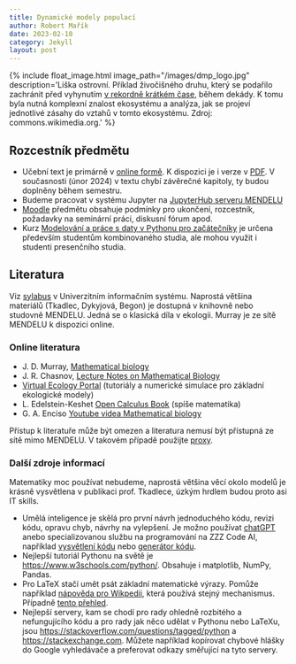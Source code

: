 ```yaml
---
title: Dynamické modely populací
author: Robert Mařík
date: 2023-02-10
category: Jekyll
layout: post
---
```



{% include float_image.html image_path="/images/dmp_logo.jpg" description='Liška ostrovní. Příklad živočišného druhu, který se podařilo zachránit před vyhynutím [v rekordně krátkém čase](https://www.nature.org/en-us/about-us/where-we-work/united-states/california/stories-in-california/endangered-island-foxes-break-record-for-fast-recovery/), během dekády. K tomu byla nutná komplexní znalost ekosystému a analýza, jak se projeví jednotlivé zásahy do vztahů v tomto ekosystému. Zdroj: commons.wikimedia.org.' %}


## Rozcestník předmětu

-   Učební text je primárně v [online
    formě](https://robert-marik.github.io/dmp). K dispozici je i verze v
    [PDF](https://user.mendelu.cz/marik/dmp/Dynamicke_modely_populaci_text.pdf).
    V současnosti (únor 2024) v textu chybí závěrečné kapitoly, ty
    budou doplněny během semestru.
-   Budeme pracovat v systému Jupyter na [JupyterHub serveru MENDELU](https://jupyter.mendelu.cz)
-   [Moodle](https://moodle.mendelu.cz/course/view.php?id=631) předmětu obsahuje podmínky pro ukončení, rozcestník, požadavky na seminární práci, diskusní fórum  apod. 
-   Kurz [Modelování a práce s daty v Pythonu pro začátečníky](https://moodle.mendelu.cz/course/view.php?id=380) je určena především studentům kombinovaného studia, ale mohou využit i studenti presenčního studia.

## Literatura

Viz [sylabus](https://is.mendelu.cz/katalog/syllabus.pl?predmet=140853)
v Univerzitním informačním systému. Naprostá většina materiálů (Tkadlec,
Dykyjová, Begon) je dostupná v knihovně nebo studovně MENDELU. Jedná se
o klasická díla v ekologii. Murray je ze sítě MENDELU k dispozici
online.

### Online literatura

-   J. D. Murray, [Mathematical
    biology](https://link.springer.com/book/10.1007/b98868)
-   J. R. Chasnov, [Lecture Notes on Mathematical
    Biology](https://www.math.hkust.edu.hk/~machas/mathematical-biology.pdf)
-   [Virtual Ecology
    Portal](http://ecovirtual.ib.usp.br/doku.php?id=en:ecovirt:start)
    (tutoriály a numerické simulace pro základní ekologické modely)
-   L. Edelstein-Keshet [Open Calculus
    Book](https://personal.math.ubc.ca/~keshet/keshet.html) (spíše
    matematika)
-   G. A. Enciso [Youtube videa Mathematical
    biology](https://www.youtube.com/playlist?list=PLqOZ6FD_RQ7lnGZ7fkn503y_7U4rrJ-Se)

Přístup k literatuře může být omezen a literatura nemusí být přístupná
ze sítě mimo MENDELU. V takovém případě použijte
[proxy](http://proxy.mendelu.cz).

### Další zdroje informací

Matematiky moc používat nebudeme, naprostá většina věcí okolo modelů je krásně vysvětlena v publikaci prof. Tkadlece, úzkým hrdlem budou proto asi IT skills.

* Umělá inteligence je skělá pro první návrh jednoduchého kódu, revizi kódu, opravu chyb, návrhy na vylepšení. Je možno používat [chatGPT](https://chat.openai.com) anebo specializovanou službu na programování na ZZZ Code AI, například [vysvětlení kódu](https://zzzcode.ai/python/code-explain) nebo [generátor kódu](https://zzzcode.ai/python/code-generator).
* Nejlepší tutoriál Pythonu na světě je <https://www.w3schools.com/python/>. Obsahuje i matplotlib, NumPy, Pandas. 
* Pro LaTeX stačí umět psát základní matematické výrazy. Pomůže například [nápověda pro Wikpedii](https://cs.wikipedia.org/wiki/N%C3%A1pov%C4%9Bda:Matematick%C3%A9_vzorce), která používá stejný mechanismus. Případně [tento přehled](https://user.mendelu.cz/marik/am/slidy/latex/).
* Nejlepší servery, kam se chodí pro rady ohledně rozbitého a nefungujícího kódu a pro rady jak něco udělat v Pythonu nebo LaTeXu, jsou <https://stackoverflow.com/questions/tagged/python> a <https://stackexchange.com>. Můžete například kopírovat chybové hlášky do Google vyhledávače a preferovat odkazy směřující na tyto servery.

